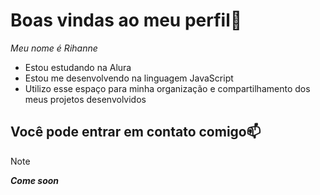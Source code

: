 # Boas vindas ao meu perfil💜

_Meu nome é Rihanne_

- Estou estudando na Alura
- Estou me desenvolvendo na linguagem JavaScript
- Utilizo esse espaço para minha organização e compartilhamento dos meus projetos desenvolvidos

## Você pode entrar em contato comigo📫
> [!note]
> ***Come soon***
